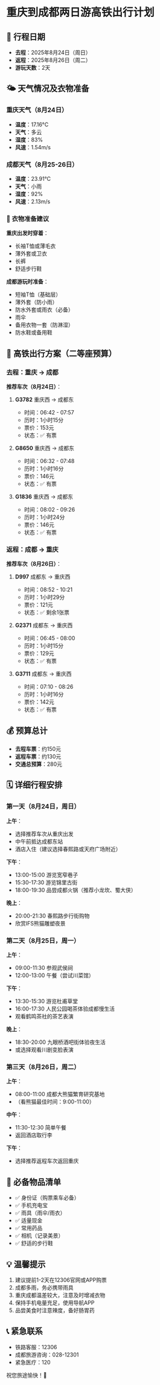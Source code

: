 # 重庆到成都两日游高铁出行计划

## 📅 行程日期
- **去程**：2025年8月24日（周日）
- **返程**：2025年8月26日（周二）
- **游玩天数**：2天

## 🌤️ 天气情况及衣物准备

### 重庆天气（8月24日）
- **温度**：17.16°C
- **天气**：多云
- **湿度**：83%
- **风速**：1.54m/s

### 成都天气（8月25-26日）
- **温度**：23.91°C
- **天气**：小雨
- **湿度**：92%
- **风速**：2.13m/s

### 👕 衣物准备建议
**重庆出发时穿着**：
- 长袖T恤或薄毛衣
- 薄外套或卫衣
- 长裤
- 舒适步行鞋

**成都游玩时准备**：
- 短袖T恤（基础层）
- 薄外套（防小雨）
- 防水外套或雨衣（必备）
- 雨伞
- 备用衣物一套（防淋湿）
- 防水鞋或备用鞋

## 🚄 高铁出行方案（二等座预算）

### 去程：重庆 → 成都
**推荐车次（8月24日）**：

1. **G3782** 重庆西 → 成都东
   - 时间：06:42 - 07:57
   - 历时：1小时15分
   - 票价：153元
   - 状态：✅ 有票

2. **G8650** 重庆西 → 成都东
   - 时间：06:32 - 07:48
   - 历时：1小时16分
   - 票价：146元
   - 状态：✅ 有票

3. **G1836** 重庆西 → 成都东
   - 时间：08:02 - 09:26
   - 历时：1小时24分
   - 票价：146元
   - 状态：✅ 有票

### 返程：成都 → 重庆
**推荐车次（8月26日）**：

1. **D997** 成都东 → 重庆西
   - 时间：08:52 - 10:21
   - 历时：1小时29分
   - 票价：121元
   - 状态：✅ 剩余1张票

2. **G2371** 成都东 → 重庆西
   - 时间：06:45 - 08:00
   - 历时：1小时15分
   - 票价：129元
   - 状态：✅ 有票

3. **G3711** 成都东 → 重庆西
   - 时间：07:10 - 08:26
   - 历时：1小时16分
   - 票价：142元
   - 状态：✅ 有票

## 💰 预算总计
- **去程车票**：约150元
- **返程车票**：约130元
- **交通总预算**：280元

## 🗓️ 详细行程安排

### 第一天（8月24日，周日）
**上午**：
- 选择推荐车次从重庆出发
- 中午前抵达成都东站
- 酒店入住（建议选择春熙路或天府广场附近）

**下午**：
- 13:00-15:00 游览宽窄巷子
- 15:30-17:30 游览锦里古街
- 18:00-19:30 品尝成都火锅（推荐小龙坎、蜀大侠）

**晚上**：
- 20:00-21:30 春熙路步行街购物
- 欣赏IFS熊猫雕塑夜景

### 第二天（8月25日，周一）
**上午**：
- 09:00-11:30 参观武侯祠
- 12:00-13:00 午餐（尝试川菜馆）

**下午**：
- 13:30-15:30 游览杜甫草堂
- 16:00-17:30 人民公园喝茶体验成都慢生活
- 观看鹤鸣茶社的茶艺表演

**晚上**：
- 18:30-20:00 九眼桥酒吧街体验夜生活
- 或选择观看川剧变脸表演

### 第三天（8月26日，周二）
**上午**：
- 08:00-11:00 成都大熊猫繁育研究基地
- （看熊猫最佳时间：9:00-11:00）

**中午**：
- 11:30-12:30 简单午餐
- 返回酒店取行李

**下午**：
- 选择推荐返程车次返回重庆

## 🎒 必备物品清单
- ✅ 身份证（购票乘车必备）
- ✅ 手机充电宝
- ✅ 雨具（雨伞/雨衣）
- ✅ 适量现金
- ✅ 常用药品
- ✅ 相机（记录美景）
- ✅ 舒适的步行鞋

## 💡 温馨提示
1. 建议提前1-2天在12306官网或APP购票
2. 成都多雨，务必携带雨具
3. 重庆成都温差较大，注意及时增减衣物
4. 保持手机电量充足，使用导航APP
5. 品尝美食时注意辣度，备好肠胃药

## 📞 紧急联系
- 铁路客服：12306
- 成都旅游咨询：028-12301
- 紧急医疗：120

祝您旅途愉快！🎉
